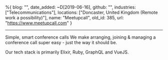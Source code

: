 %{
  blog: "",
  date_added: ~D[2019-06-16],
  github: "",
  industries: ["Telecommunications"],
  locations: ["Doncaster, United Kingdom (Remote work a possibility)"],
  name: "Meetupcall",
  old_id: 385,
  url: "https://www.meetupcall.com"
}

---

Simple, smart conference calls
We make arranging, joining & managing a conference call super easy - just the way it should be.

Our tech stack is primarily Elixir, Ruby, GraphQL and VueJS.
